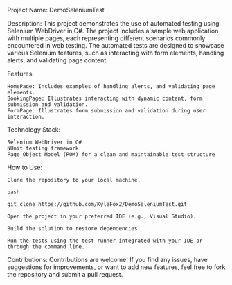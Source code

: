 Project Name: DemoSeleniumTest

Description:
This project demonstrates the use of automated testing using Selenium WebDriver in C#. The project includes a sample web application with multiple pages, each representing different scenarios commonly encountered in web testing. The automated tests are designed to showcase various Selenium features, such as interacting with form elements, handling alerts, and validating page content.

Features:

    HomePage: Includes examples of handling alerts, and validating page elements.
    BookingPage: Illustrates interacting with dynamic content, form submission and validation.
    FormPage: Illustrates form submission and validation during user interaction.

Technology Stack:

    Selenium WebDriver in C#
    NUnit testing framework
    Page Object Model (POM) for a clean and maintainable test structure

How to Use:

    Clone the repository to your local machine.

    bash

    git clone https://github.com/KyleFox2/DemoSeleniumTest.git

    Open the project in your preferred IDE (e.g., Visual Studio).

    Build the solution to restore dependencies.

    Run the tests using the test runner integrated with your IDE or through the command line.

Contributions:
Contributions are welcome! If you find any issues, have suggestions for improvements, or want to add new features, feel free to fork the repository and submit a pull request.
